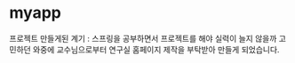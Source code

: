 # myapp
 프로젝트 만들게된 계기
 : 스프링을 공부하면서 프로젝트를 해야 실력이 늘지 않을까 고민하던 와중에 교수님으로부터 연구실 
   홈페이지 제작을 부탁받아 만들게 되었습니다.

